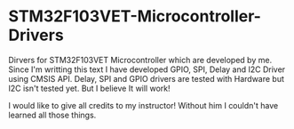 # STM32F103VET-Microcontroller-Drivers
Dirvers for STM32F103VET Microcontroller which are developed by me. Since I'm writting this text I have developed GPIO, SPI, Delay and I2C Driver using CMSIS API. Delay, SPI and GPIO drivers are tested with Hardware but I2C isn't tested yet. But I believe It will work!

I would like to give all credits to my instructor! Without him I couldn't have learned all those things.
